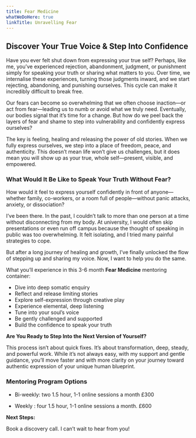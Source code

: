 ```yaml
---
title: Fear Medicine
whatWeDoHere: true
linkTitle: Unravelling Fear
---
```


## Discover Your True Voice & Step Into Confidence

Have you ever felt shut down from expressing your true self? Perhaps, like me, you’ve experienced rejection, abandonment, judgment, or punishment simply for speaking your truth or sharing what matters to you. Over time, we internalise these experiences, turning those judgments inward, and we start rejecting, abandoning, and punishing ourselves. This cycle can make it incredibly difficult to break free.

Our fears can become so overwhelming that we often choose inaction—or act from fear—leading us to numb or avoid what we truly need. Eventually, our bodies signal that it’s time for a change. But how do we peel back the layers of fear and shame to step into vulnerability and confidently express ourselves?

The key is feeling, healing and releasing the power of old stories. When we fully express ourselves, we step into a place of freedom, peace, and authenticity. This doesn’t mean life won’t give us  challenges, but it does mean you will show up as your true, whole self—present, visible, and empowered.

### What Would It Be Like to Speak Your Truth Without Fear?

How would it feel to express yourself confidently in front of anyone—whether family, co-workers, or a room full of people—without panic attacks, anxiety, or dissociation?

I’ve been there. In the past, I couldn’t talk to more than one person at a time without disconnecting from my body. At university, I would often skip presentations or even run off campus because the thought of speaking in public was too overwhelming. It felt isolating, and I tried many painful strategies to cope.

But after a long journey of healing and growth, I’ve finally unlocked the flow of stepping up and sharing my voice. Now, I want to help you do the same.

What you’ll experience in this 3-6 month **Fear Medicine** mentoring container:

* Dive into deep somatic enquiry
* Reflect and release limiting stories
* Explore self-expression through creative play
* Experience elemental, deep listening
* Tune into your soul’s voice
* Be gently challenged and supported
* Build the confidence to speak your truth

**Are You Ready to Step Into the Next Version of Yourself?**

This process isn’t about quick fixes. It’s about transformation, deep, steady, and powerful work. While it’s not always easy, with my support and gentle guidance, you’ll move faster and with more clarity on your journey toward authentic expression of your unique human blueprint.

### Mentoring Program Options

* Bi-weekly: two 1.5 hour, 1-1 online sessions a month £300

<!---->

* Weekly : four 1.5 hour, 1-1 online sessions a month.  £600

**Next Steps:**

Book a discovery call. I can’t wait to hear from you!
